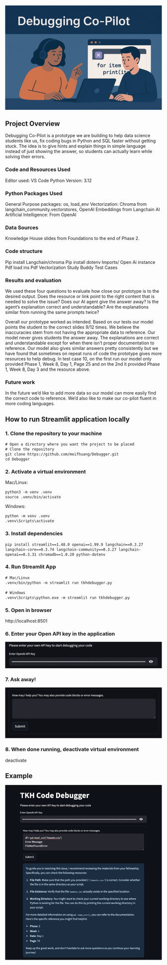 ![App Screenshot](./assets/chatgpt.png)

## Project Overview
Debugging Co-Pilot is a prototype we are building to help data science students like us, fix coding bugs in Python and SQL faster without getting stuck. The idea is to give hints and explain things in simple language instead of just showing the answer, so students can actually learn while solving their errors. 

### Code and Resources Used
Editor used: VS Code
Python Version: 3.12

### Python Packages Used
General Purpose packages: os, load_env
Vectorization: Chroma from langchain_community.vectorstores, OpenAI Embeddings from Langchain AI
Artificial Intelligence: From OpenAI

### Data Sources
Knowledge House slides from Foundations to the end of Phase 2.

### Code structure
Pip install Langchain/chroma
Pip install dotenv
Imports/ Open Ai instance
Pdf load ins
Pdf Vectorization
Study Buddy Test Cases

### Results and evaluation
We used these four questions to evaluate how close our prototype is to the desired output.
Does the resource or link point to the right content that is needed to solve the issue?
Does our AI agent give the answer away?
Is the agent’s explanation correct and understandable?
Are the explanations similar from running the same prompts twice?  

Overall our prototype worked as intended. Based on our tests our model points the student to the correct slides 9/12 times. We believe the inaccuracies stem from not having the appropriate data to reference. Our model never gives students the answer away. The explanations are correct and understandable except for when there isn’t proper documentation to reference. Our model also gives similar answers pretty consistently but we have found that sometimes on repeat runs of code the prototype gives more resources to help debug. In test case 10, on the first run our model only provided Phase 1, Week 8, Day 1, Page 25 and on the 2nd it provided Phase 1, Week 8, Day 3 and the resource above.

### Future work
In the future we’d like to add more data so our model can more easily find the correct code to reference. We’d also like to make our co-pilot fluent in more coding languages.

## How to run Streamlit application locally

### 1. Clone the repository to your machine

```
# Open a directory where you want the project to be placed
# Clone the repository
git clone https://github.com/meifhuang/Debugger.git
cd Debugger
```

### 2. Activate a virtual environment
Mac/Linux:

```
python3 -m venv .venv
source .venv/bin/activate      
```   

Windows:
```
python -m venv .venv
.venv\Scripts\activate 
```

### 3. Install dependencies
```
pip install streamlit==1.48.0 openai==1.99.9 langchain==0.3.27 langchain-core==0.3.74 langchain-community==0.3.27 langchain-openai==0.3.31 chromadb==1.0.20 python-dotenv
```

### 4. Run Streamlit App
```
# Mac/Linux
.venv/bin/python -m streamlit run tkhdebugger.py

# Windows
.venv\Scripts\python.exe -m streamlit run tkhdebugger.py
```

### 5. Open in browser
http://localhost:8501

### 6. Enter your Open API key in the application
![Api Key](./assets/apikey.png)

### 7. Ask away! 
![Question](./assets/question.png)

### 8. When done running, deactivate virtual environment 
deactivate 

## Example
![App Screenshot](./assets/debuggerimg.png)

